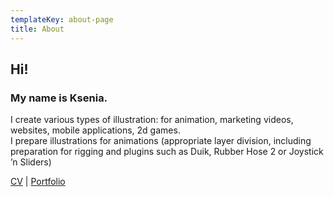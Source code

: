 ```yaml
---
templateKey: about-page
title: About
---
```

## Hi!

### My name is Ksenia.

I create various types of illustration: for animation, marketing videos, websites, mobile applications, 2d games.\
I prepare illustrations for animations (appropriate layer division, including preparation for rigging and plugins such as Duik, Rubber Hose 2 or Joystick ’n Sliders)



[CV](https://kseniaavdeeva.art/cv.pdf) | [Portfolio](https://kseniaavdeeva.art/portfolio.pdf)
